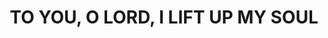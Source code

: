 ---
capo: 0
id: 0
lang: en-us
page: '121'
step: pre
subtitle: ''
tags: []
title: TO YOU, O LORD, I LIFT UP MY SOUL
---